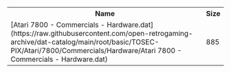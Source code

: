 <table>
<tr><th>Name</th><th>Size</th></tr>
<tr><td>[Atari 7800 - Commercials - Hardware.dat](https://raw.githubusercontent.com/open-retrogaming-archive/dat-catalog/main/root/basic/TOSEC-PIX/Atari/7800/Commercials/Hardware/Atari 7800 - Commercials - Hardware.dat)</td><td>885</td></tr>
</table>
